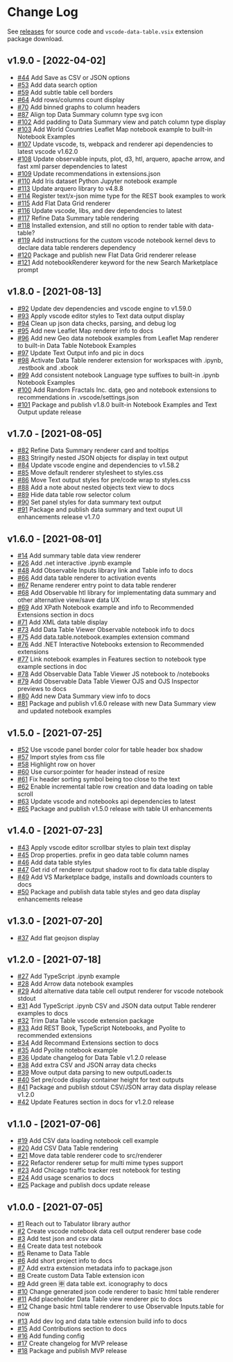 # Change Log

See [releases](https://github.com/RandomFractals/vscode-data-table/releases) for source code and `vscode-data-table.vsix` extension package download.

## v1.9.0 - [2022-04-02]
- [#44](https://github.com/RandomFractals/vscode-data-table/issues/44)
Add Save as CSV or JSON options
- [#53](https://github.com/RandomFractals/vscode-data-table/issues/53)
Add data search option
- [#59](https://github.com/RandomFractals/vscode-data-table/issues/59)
Add subtle table cell borders
- [#64](https://github.com/RandomFractals/vscode-data-table/issues/64)
Add rows/columns count display
- [#70](https://github.com/RandomFractals/vscode-data-table/issues/70)
Add binned graphs to column headers
- [#87](https://github.com/RandomFractals/vscode-data-table/issues/87)
Align top Data Summary column type svg icon
- [#102](https://github.com/RandomFractals/vscode-data-table/issues/102)
Add padding to Data Summary view and patch column type display
- [#103](https://github.com/RandomFractals/vscode-data-table/issues/103)
Add World Countries Leaflet Map notebook example to built-in Notebook Examples
- [#107](https://github.com/RandomFractals/vscode-data-table/issues/107)
Update vscode, ts, webpack and renderer api dependencies to latest vscode v1.62.0
- [#108](https://github.com/RandomFractals/vscode-data-table/issues/108)
Update observable inputs, plot, d3, htl, arquero, apache arrow, and fast xml parser dependencies to latest
- [#109](https://github.com/RandomFractals/vscode-data-table/issues/109)
Update recommendations in extensions.json
- [#110](https://github.com/RandomFractals/vscode-data-table/issues/110)
Add Iris dataset Python Jupyter notebook example
- [#113](https://github.com/RandomFractals/vscode-data-table/issues/113)
Update arquero library to v4.8.8
- [#114](https://github.com/RandomFractals/vscode-data-table/issues/114)
Register text/x-json mime type for the REST book examples to work
- [#115](https://github.com/RandomFractals/vscode-data-table/issues/115)
Add Flat Data Grid renderer
- [#116](https://github.com/RandomFractals/vscode-data-table/issues/116)
Update vscode, libs, and dev dependencies to latest
- [#117](https://github.com/RandomFractals/vscode-data-table/issues/117)
Refine Data Summary table rendering
- [#118](https://github.com/RandomFractals/vscode-data-table/issues/118)
Installed extension, and still no option to render table with data-table?
- [#119](https://github.com/RandomFractals/vscode-data-table/issues/119)
Add instructions for the custom vscode notebook kernel devs to declare data table renderers dependency
- [#120](https://github.com/RandomFractals/vscode-data-table/issues/120)
Package and publish new Flat Data Grid renderer release
- [#121](https://github.com/RandomFractals/vscode-data-table/issues/121)
Add notebookRenderer keyword for the new Search Marketplace prompt

## v1.8.0 - [2021-08-13]
- [#92](https://github.com/RandomFractals/vscode-data-table/issues/92)
Update dev dependencies and vscode engine to v1.59.0
- [#93](https://github.com/RandomFractals/vscode-data-table/issues/93)
Apply vscode editor styles to Text data output display
- [#94](https://github.com/RandomFractals/vscode-data-table/issues/94)
Clean up json data checks, parsing, and debug log
- [#95](https://github.com/RandomFractals/vscode-data-table/issues/95)
Add new Leaflet Map renderer info to docs
- [#96](https://github.com/RandomFractals/vscode-data-table/issues/96)
Add new Geo data notebook examples from Leaflet Map renderer to built-in Data Table Notebook Examples
- [#97](https://github.com/RandomFractals/vscode-data-table/issues/97)
Update Text Output info and pic in docs
- [#98](https://github.com/RandomFractals/vscode-data-table/issues/98)
Activate Data Table renderer extension for workspaces with .ipynb, .restbook and .xbook
- [#99](https://github.com/RandomFractals/vscode-data-table/issues/99)
Add consistent notebook Language type suffixes to built-in .ipynb Notebook Examples
- [#100](https://github.com/RandomFractals/vscode-data-table/issues/100)
Add Random Fractals Inc. data, geo and notebook extensions to recommendations in .vscode/settings.json
- [#101](https://github.com/RandomFractals/vscode-data-table/issues/101)
Package and publish v1.8.0 built-in Notebook Examples and Text Output update release

## v1.7.0 - [2021-08-05]
- [#82](https://github.com/RandomFractals/vscode-data-table/issues/82)
Refine Data Summary renderer card and tooltips
- [#83](https://github.com/RandomFractals/vscode-data-table/issues/83)
Stringify nested JSON objects for display in text output
- [#84](https://github.com/RandomFractals/vscode-data-table/issues/84)
Update vscode engine and dependencies to v1.58.2
- [#85](https://github.com/RandomFractals/vscode-data-table/issues/85)
Move default renderer stylesheet to styles.css
- [#86](https://github.com/RandomFractals/vscode-data-table/issues/86)
Move Text output styles for pre/code wrap to styles.css
- [#88](https://github.com/RandomFractals/vscode-data-table/issues/88)
Add a note about nested objects text view to docs
- [#89](https://github.com/RandomFractals/vscode-data-table/issues/89)
Hide data table row selector colum
- [#90](https://github.com/RandomFractals/vscode-data-table/issues/90)
Set panel styles for data summary text output
- [#91](https://github.com/RandomFractals/vscode-data-table/issues/91)
Package and publish data summary and text ouput UI enhancements release v1.7.0

## v1.6.0 - [2021-08-01]
- [#14](https://github.com/RandomFractals/vscode-data-table/issues/14)
Add summary table data view renderer
- [#26](https://github.com/RandomFractals/vscode-data-table/issues/26)
Add .net interactive .ipynb example
- [#48](https://github.com/RandomFractals/vscode-data-table/issues/48)
Add Observable Inputs library link and Table info to docs
- [#66](https://github.com/RandomFractals/vscode-data-table/issues/66)
Add data table renderer to activation events
- [#67](https://github.com/RandomFractals/vscode-data-table/issues/67)
Rename renderer entry point to data table renderer
- [#68](https://github.com/RandomFractals/vscode-data-table/issues/68)
Add Observable htl library for implementating data summary and other alternative view/save data UX
- [#69](https://github.com/RandomFractals/vscode-data-table/issues/69)
Add XPath Notebook example and info to Recommended Extensions section in docs
- [#71](https://github.com/RandomFractals/vscode-data-table/issues/71)
Add XML data table display
- [#73](https://github.com/RandomFractals/vscode-data-table/issues/73)
Add Data Table Viewer Observable notebook info to docs
- [#75](https://github.com/RandomFractals/vscode-data-table/issues/75)
Add data.table.notebook.examples extension command
- [#76](https://github.com/RandomFractals/vscode-data-table/issues/76)
Add .NET Interactive Notebooks extension to Recommended extensions
- [#77](https://github.com/RandomFractals/vscode-data-table/issues/77)
Link notebook examples in Features section to notebook type example sections in doc
- [#78](https://github.com/RandomFractals/vscode-data-table/issues/78)
Add Observable Data Table Viewer JS notebook to /notebooks
- [#79](https://github.com/RandomFractals/vscode-data-table/issues/79)
Add Observable Data Table Viewer OJS and OJS Inspector previews to docs
- [#80](https://github.com/RandomFractals/vscode-data-table/issues/80)
Add new Data Summary view info to docs
- [#81](https://github.com/RandomFractals/vscode-data-table/issues/81)
Package and publish v1.6.0 release with new Data Summary view and updated notebook examples

## v1.5.0 - [2021-07-25]
- [#52](https://github.com/RandomFractals/vscode-data-table/issues/52)
Use vscode panel border color for table header box shadow
- [#57](https://github.com/RandomFractals/vscode-data-table/pull/57)
Import styles from css file
- [#58](https://github.com/RandomFractals/vscode-data-table/pull/58)
Highlight row on hover
- [#60](https://github.com/RandomFractals/vscode-data-table/pull/60)
Use cursor:pointer for header instead of resize
- [#61](https://github.com/RandomFractals/vscode-data-table/pull/61)
Fix header sorting symbol being too close to the text
- [#62](https://github.com/RandomFractals/vscode-data-table/issues/62)
Enable incremental table row creation and data loading on table scroll
- [#63](https://github.com/RandomFractals/vscode-data-table/issues/63)
Update vscode and notebooks api dependencies to latest
- [#65](https://github.com/RandomFractals/vscode-data-table/issues/65)
Package and publish v1.5.0 release with table UI enhancements

## v1.4.0 - [2021-07-23]
- [#43](https://github.com/RandomFractals/vscode-data-table/issues/43)
Apply vscode editor scrollbar styles to plain text display
- [#45](https://github.com/RandomFractals/vscode-data-table/issues/45)
Drop properties. prefix in geo data table column names
- [#46](https://github.com/RandomFractals/vscode-data-table/issues/46)
Add data table styles
- [#47](https://github.com/RandomFractals/vscode-data-table/issues/47)
Get rid of renderer output shadow root to fix data table display
- [#49](https://github.com/RandomFractals/vscode-data-table/issues/49)
Add VS Marketplace badge, installs and downloads counters to docs
- [#50](https://github.com/RandomFractals/vscode-data-table/issues/50)
Package and publish data table styles and geo data display enhancements release

## v1.3.0 - [2021-07-20]
- [#37](https://github.com/RandomFractals/vscode-data-table/issues/37)
Add flat geojson display

## v1.2.0 - [2021-07-18]
- [#27](https://github.com/RandomFractals/vscode-data-table/issues/27)
Add TypeScript .ipynb example
- [#28](https://github.com/RandomFractals/vscode-data-table/issues/28)
Add Arrow data notebook examples
- [#29](https://github.com/RandomFractals/vscode-data-table/issues/29)
Add alternative data table cell output renderer for vscode notebook stdout
- [#31](https://github.com/RandomFractals/vscode-data-table/issues/31)
Add TypeScript .ipynb CSV and JSON data output Table renderer examples to docs
- [#32](https://github.com/RandomFractals/vscode-data-table/issues/32)
Trim Data Table vscode extension package
- [#33](https://github.com/RandomFractals/vscode-data-table/issues/33)
Add REST Book, TypeScript Notebooks, and Pyolite to recommended extensions
- [#34](https://github.com/RandomFractals/vscode-data-table/issues/34)
Add Recommand Extensions section to docs
- [#35](https://github.com/RandomFractals/vscode-data-table/issues/35)
Add Pyolite notebook example
- [#36](https://github.com/RandomFractals/vscode-data-table/issues/36)
Update changelog for Data Table v1.2.0 release
- [#38](https://github.com/RandomFractals/vscode-data-table/issues/38)
Add extra CSV and JSON array data checks
- [#39](https://github.com/RandomFractals/vscode-data-table/issues/39)
Move output data parsing to new outputLoader.ts
- [#40](https://github.com/RandomFractals/vscode-data-table/issues/40)
Set pre/code display container height for text outputs
- [#41](https://github.com/RandomFractals/vscode-data-table/issues/41)
Package and publish stdout CSV/JSON array data display release v1.2.0
- [#42](https://github.com/RandomFractals/vscode-data-table/issues/42)
Update Features section in docs for v1.2.0 release

## v1.1.0 - [2021-07-06]
- [#19](https://github.com/RandomFractals/vscode-data-table/issues/19)
Add CSV data loading notebook cell example
- [#20](https://github.com/RandomFractals/vscode-data-table/issues/20)
Add CSV Data Table rendering
- [#21](https://github.com/RandomFractals/vscode-data-table/issues/21)
Move data table renderer code to src/renderer
- [#22](https://github.com/RandomFractals/vscode-data-table/issues/22)
Refactor renderer setup for multi mime types support
- [#23](https://github.com/RandomFractals/vscode-data-table/issues/23)
Add Chicago traffic tracker rest notebook for testing
- [#24](https://github.com/RandomFractals/vscode-data-table/issues/24)
Add usage scenarios to docs
- [#25](https://github.com/RandomFractals/vscode-data-table/issues/25)
Package and publish docs update release

## v1.0.0 - [2021-07-05]
- [#1](https://github.com/RandomFractals/vscode-data-table/issues/1)
Reach out to Tabulator library author
- [#2](https://github.com/RandomFractals/vscode-data-table/issues/2)
Create vscode notebook data cell output renderer base code
- [#3](https://github.com/RandomFractals/vscode-data-table/issues/3)
Add test json and csv data
- [#4](https://github.com/RandomFractals/vscode-data-table/issues/4)
Create data test notebook
- [#5](https://github.com/RandomFractals/vscode-data-table/issues/5)
Rename to Data Table
- [#6](https://github.com/RandomFractals/vscode-data-table/issues/6)
Add short project info to docs
- [#7](https://github.com/RandomFractals/vscode-data-table/issues/7)
Add extra extension metadata info to package.json
- [#8](https://github.com/RandomFractals/vscode-data-table/issues/8)
Create custom Data Table extension icon
- [#9](https://github.com/RandomFractals/vscode-data-table/issues/9)
Add green 🈸 data table ext. iconography to docs
- [#10](https://github.com/RandomFractals/vscode-data-table/issues/10)
Change generated json code renderer to basic html table renderer
- [#11](https://github.com/RandomFractals/vscode-data-table/issues/11)
Add placeholder Data Table view renderer pic to docs
- [#12](https://github.com/RandomFractals/vscode-data-table/issues/12)
Change basic html table renderer to use Observable Inputs.table for now
- [#13](https://github.com/RandomFractals/vscode-data-table/issues/13)
Add dev log and data table extension build info to docs
- [#15](https://github.com/RandomFractals/vscode-data-table/issues/15)
Add Contributions section to docs
- [#16](https://github.com/RandomFractals/vscode-data-table/issues/16)
Add funding config
- [#17](https://github.com/RandomFractals/vscode-data-table/issues/17)
Create changelog for MVP release
- [#18](https://github.com/RandomFractals/vscode-data-table/issues/18)
Package and publish MVP release
